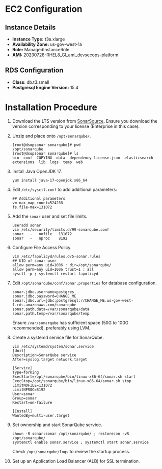 # EC2 Configuration

## Instance Details
- **Instance Type:** t3a.xlarge
- **Availability Zone:** us-gov-west-1a
- **Role:** ManagedInstanceRole
- **AMI:** 20230728-RHEL8_GI_ami_devsecops-platform

## RDS Configuration
- **Class:** db.t3.small
- **Postgresql Engine Version:** 15.4

# Installation Procedure

1. Download the LTS version from [SonarSource](https://www.sonarsource.com/). Ensure you download the version corresponding to your license (Enterprise in this case).
2. Unzip and place onto `/opt/sonarqube/`.
    ```
    [root@dsopsonar sonarqube]# pwd
    /opt/sonarqube
    [root@dsopsonar sonarqube]# ls
    bin  conf  COPYING  data  dependency-license.json  elasticsearch  extensions  lib  logs  temp  web
    ```
3. Install Java OpenJDK 17.
    ```
    yum install java-17-openjdk.x86_64
    ```
4. Edit `/etc/sysctl.conf` to add additional parameters:
    ```
    ## Additional parameters
    vm.max_map_count=524288
    fs.file-max=131072
    ```
5. Add the `sonar` user and set file limits.
    ```
    useradd sonar
    vim /etc/security/limits.d/99-sonarqube.conf
    sonar   -   nofile   131072
    sonar   -   nproc    8192
    ```
6. Configure File Access Policy.
    ```
    vim /etc/fapolicyd/rules.d/5-sonar.rules
    ## UID of sonar user
    allow perm=any uid=1006 : dir=/opt/sonarqube/
    allow perm=any uid=1006 trust=1 : all
    sysctl -p ; systemctl restart fapolicyd
    ```
7. Edit `/opt/sonarqube/conf/sonar.properties` for database configuration.
    ```
    sonar.jdbc.username=postgres
    sonar.jdbc.password=CHANGE_ME
    sonar.jdbc.url=jdbc:postgresql://CHANGE_ME.us-gov-west-1.rds.amazonaws.com/sonarqube
    sonar.path.data=/var/sonarqube/data
    sonar.path.temp=/var/sonarqube/temp
    ```
   Ensure `/var/sonarqube` has sufficient space (50G to 100G recommended), preferably using LVM.

8. Create a systemd service file for SonarQube.
    ```
    vim /etc/systemd/system/sonar.service
    [Unit]
    Description=SonarQube service
    After=syslog.target network.target

    [Service]
    Type=forking
    ExecStart=/opt/sonarqube/bin/linux-x86-64/sonar.sh start
    ExecStop=/opt/sonarqube/bin/linux-x86-64/sonar.sh stop
    LimitNOFILE=131072
    LimitNPROC=8192
    User=sonar
    Group=sonar
    Restart=on-failure

    [Install]
    WantedBy=multi-user.target
    ```
9. Set ownership and start SonarQube service.
    ```
    chown -R sonar:sonar /opt/sonarqube/ ; restorecon -vR /opt/sonarqube/
    systemctl enable sonar.service ; systemctl start sonar.service
    ```
   Check `/opt/sonarqube/logs` to review the startup process.

10. Set up an Application Load Balancer (ALB) for SSL termination.

